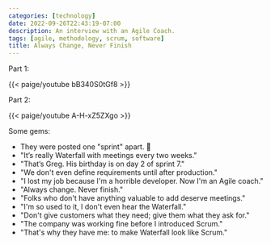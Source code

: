 ```yaml
---
categories: [technology]
date: 2022-09-26T22:43:19-07:00
description: An interview with an Agile Coach.
tags: [agile, methodology, scrum, software]
title: Always Change, Never Finish
---
```


Part 1:

{{< paige/youtube bB340S0tGf8 >}}

Part 2:

{{< paige/youtube A-H-xZ5ZXgo >}}

Some gems:

- They were posted one "sprint" apart. 🤣
- "It’s really Waterfall with meetings every two weeks."
- "That’s Greg. His birthday is on day 2 of sprint 7."
- "We don't even define requirements until after production."
- "I lost my job because I'm a horrible developer. Now I'm an Agile coach."
- "Always change. Never finish."
- "Folks who don't have anything valuable to add deserve meetings."
- "I'm so used to it, I don't even hear the Waterfall."
- "Don't give customers what they need; give them what they ask for."
- "The company was working fine before I introduced Scrum."
- "That's why they have me: to make Waterfall look like Scrum."
